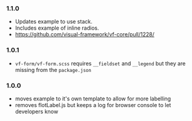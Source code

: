 ### 1.1.0

* Updates example to use stack.
* Includes example of inline radios.
* https://github.com/visual-framework/vf-core/pull/1228/

### 1.0.1

* `vf-form/vf-form.scss` requires `__fieldset` and `__legend` but they are missing from the `package.json`

### 1.0.0

* moves example to it's own template to allow for more labelling
* removes flotLabel.js but keeps a log for browser console to let developers know
